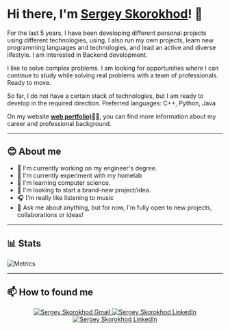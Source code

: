 # Hi there, I'm **[Sergey Skorokhod](http://illusion-of-control-portfolio.vercel.app/)**! 👋

For the last 5 years, I have been developing different personal projects using different technologies, using. I also run my own projects, learn new programming languages and technologies, and lead an active and diverse lifestyle. I am interested in Backend development.

I like to solve complex problems. I am looking for opportunities where I can continue to study while solving real problems with a team of professionals. Ready to move.

So far, I do not have a certain stack of technologies, but I am ready to develop in the required direction. Preferred languages: C++, Python, Java

On my website **[web portfolio)](http://illusion-of-control-portfolio.vercel.app/)🧙‍♂️**, you can find more information about my career and professional background.

---

## **😊 About me**

- 🔭 I'm currently working on my engineer's degree.
- 🧪 I'm currently experiment with my homelab
- 🌱 I'm learning computer science.
- 👯 I'm looking to start a brand-new project/idea.
- 🎧 I'm really like listening to music
- 💬 Ask me about anything, but for now, I'm fully open to new projects, collaborations or ideas!

---

## 📊 Stats

![Metrics](https://metrics.lecoq.io/IllusionOfControl?template=classic&languages=1&base=header%2C%20activity%2C%20community%2C%20repositories%2C%20metadata&base.indepth=false&base.hireable=false&base.skip=false&languages=false&languages.limit=8&languages.threshold=0%25&languages.other=true&languages.colors=github&languages.sections=most-used&languages.details=bytes-size&languages.indepth=false&languages.analysis.timeout=15&languages.analysis.timeout.repositories=7.5&languages.categories=markup%2C%20programming&languages.recent.categories=markup%2C%20programming&languages.recent.load=300&languages.recent.days=14&config.timezone=Europe%2FMoscow)

---

## **📫 How to found me**

<div align="center" style="text-align:center">
    <a href="mailto:sergeyskorokhod@gmail.com">
        <img src="https://img.shields.io/badge/-Gmail-EA4335?style=for-the-badge&logo=Gmail&logoColor=white"
            alt="Sergey Skorokhod Gmail">
    </a>
    <a href="https://www.linkedin.com/in/skorokhod-sergey/">
        <img src="https://img.shields.io/badge/LinkedIn-0A66C2?style=for-the-badge&logo=linkedin&logoColor=white"
            alt="Sergey Skorokhod LinkedIn">
    </a>
    <a href="https://t.me/illusion_of_control">
        <img src="https://img.shields.io/badge/Telegram-2AABEE?style=for-the-badge&logo=telegram&logoColor=white"
            alt="Sergey Skorokhod LinkedIn">
    </a>
</div>
